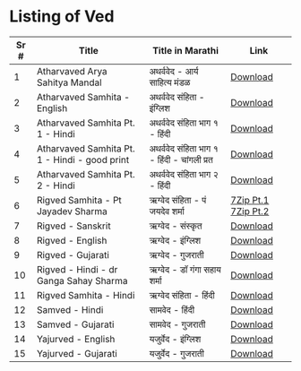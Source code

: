 # Listing of Ved

| Sr # | Title | Title in Marathi | Link |
|---|---|---|---|
| 1 | Atharvaved Arya Sahitya Mandal | अथर्ववेद - आर्य साहित्य मंडळ | [Download](atharvaved-arya-sahitya-mandal.pdf) |
| 2 | Atharvaved Samhita - English | अथर्ववेद संहिता - इंग्लिश | [Download](atharvaveda-samhita-english.pdf) |
| 3 | Atharvaved Samhita Pt. 1 - Hindi | अथर्ववेद संहिता भाग १ - हिंदी | [Download](atharvaved-samhita-hindi-part-1.pdf) |
| 4 | Atharvaved Samhita Pt. 1 - Hindi - good print | अथर्ववेद संहिता भाग १ - हिंदी - चांगली प्रत | [Download](atharva-ved-samhita-hindi-part-1-good-copy.pdf) |
| 5 | Atharvaved Samhita Pt. 2 - Hindi | अथर्ववेद संहिता भाग २ - हिंदी | [Download](atharvaved-samhita-hindi-part-2.pdf) |
| 6 | Rigved Samhita - Pt Jayadev Sharma | ऋग्वेद संहिता - पं जयदेव शर्मा | [7Zip Pt.1](rigved_samhita-hindi-pt-jayadev-sharma.7z.001) [7Zip Pt.2](rigved_samhita-hindi-pt-jayadev-sharma.7z.002) |
| 7 | Rigved - Sanskrit | ऋग्वेद - संस्कृत | [Download](rigveda_sanskrit_only.pdf)|
| 8 | Rigved - English | ऋग्वेद - इंग्लिश | [Download](RigVeda-english.pdf) |
| 9 | Rigved - Gujarati | ऋग्वेद - गुजराती | [Download](rigveda-gujarati-mandal.pdf) |
| 10 | Rigved - Hindi - dr Ganga Sahay Sharma | ऋग्वेद - डॉ गंगा सहाय शर्मा | [Download](rigved-hindi-OCR-dr-ganga-sahay-sharma.pdf) |
| 11 | Rigved Samhita - Hindi | ऋग्वेद संहिता - हिंदी | [Download](rigved-samhita-hindi.pdf) |
| 12 | Samved - Hindi | सामवेद - हिंदी | [Download](samved-hindi.pdf) |
| 13 | Samved - Gujarati | सामवेद - गुजराती | [Download](samved-gujarati.pdf) |
| 14 | Yajurved - English | यजुर्वेद - इंग्लिश | [Download](Yajur_Veda-english.pdf) |
| 15 | Yajurved - Gujarati | यजुर्वेद - गुजराती | [Download](yajurved-gujarati.pdf) |
